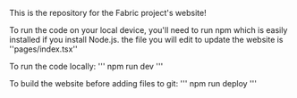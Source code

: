This is the repository for the Fabric project's website!

To run the code on your local device, you'll need to run npm which is easily installed if you install Node.js. the file you will edit to update the website is ''pages/index.tsx''

To run the code locally: 
'''
npm run dev
'''

To build the website before adding files to git:
'''
npm run deploy
'''
